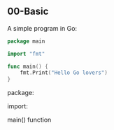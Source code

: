 ## 00-Basic

A simple program in Go:

```go
package main

import "fmt"

func main() {
	fmt.Print("Hello Go lovers")
}
```

package:

import:

main() function